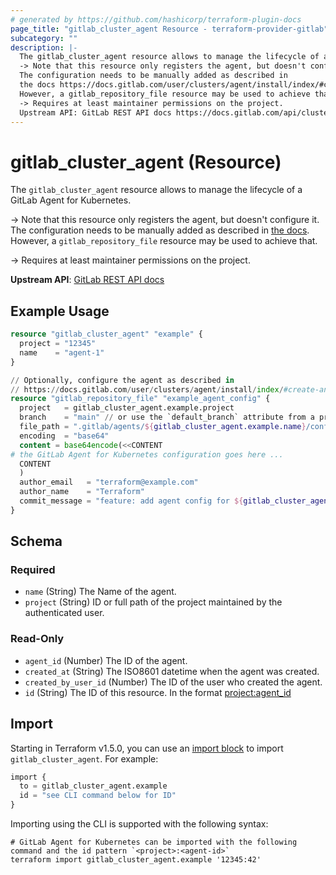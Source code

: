 ```yaml
---
# generated by https://github.com/hashicorp/terraform-plugin-docs
page_title: "gitlab_cluster_agent Resource - terraform-provider-gitlab"
subcategory: ""
description: |-
  The gitlab_cluster_agent resource allows to manage the lifecycle of a GitLab Agent for Kubernetes.
  -> Note that this resource only registers the agent, but doesn't configure it.
  The configuration needs to be manually added as described in
  the docs https://docs.gitlab.com/user/clusters/agent/install/index/#create-an-agent-configuration-file.
  However, a gitlab_repository_file resource may be used to achieve that.
  -> Requires at least maintainer permissions on the project.
  Upstream API: GitLab REST API docs https://docs.gitlab.com/api/cluster_agents/
---
```


# gitlab_cluster_agent (Resource)

The `gitlab_cluster_agent` resource allows to manage the lifecycle of a GitLab Agent for Kubernetes.

-> Note that this resource only registers the agent, but doesn't configure it.
   The configuration needs to be manually added as described in
   [the docs](https://docs.gitlab.com/user/clusters/agent/install/index/#create-an-agent-configuration-file).
   However, a `gitlab_repository_file` resource may be used to achieve that.

-> Requires at least maintainer permissions on the project.

**Upstream API**: [GitLab REST API docs](https://docs.gitlab.com/api/cluster_agents/)

## Example Usage

```terraform
resource "gitlab_cluster_agent" "example" {
  project = "12345"
  name    = "agent-1"
}

// Optionally, configure the agent as described in
// https://docs.gitlab.com/user/clusters/agent/install/index/#create-an-agent-configuration-file
resource "gitlab_repository_file" "example_agent_config" {
  project   = gitlab_cluster_agent.example.project
  branch    = "main" // or use the `default_branch` attribute from a project data source / resource
  file_path = ".gitlab/agents/${gitlab_cluster_agent.example.name}/config.yaml"
  encoding  = "base64"
  content = base64encode(<<CONTENT
# the GitLab Agent for Kubernetes configuration goes here ...
  CONTENT
  )
  author_email   = "terraform@example.com"
  author_name    = "Terraform"
  commit_message = "feature: add agent config for ${gitlab_cluster_agent.example.name} [skip ci]"
}
```

<!-- schema generated by tfplugindocs -->
## Schema

### Required

- `name` (String) The Name of the agent.
- `project` (String) ID or full path of the project maintained by the authenticated user.

### Read-Only

- `agent_id` (Number) The ID of the agent.
- `created_at` (String) The ISO8601 datetime when the agent was created.
- `created_by_user_id` (Number) The ID of the user who created the agent.
- `id` (String) The ID of this resource. In the format <project:agent_id>

## Import

Starting in Terraform v1.5.0, you can use an [import block](https://developer.hashicorp.com/terraform/language/import) to import `gitlab_cluster_agent`. For example:

```terraform
import {
  to = gitlab_cluster_agent.example
  id = "see CLI command below for ID"
}
```

Importing using the CLI is supported with the following syntax:

```shell
# GitLab Agent for Kubernetes can be imported with the following command and the id pattern `<project>:<agent-id>`
terraform import gitlab_cluster_agent.example '12345:42'
```
